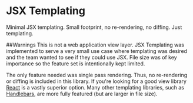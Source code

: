 # JSX Templating
Minimal JSX templating. Small footprint, no re-rendering, no diffing. Just templating.

##Warnings
This is not a web application view layer. JSX Templating was implemented to serve a very small use case where templating was desired and the team wanted to see if they could use JSX. File size was of key importance so the feature set is intentionally kept limited.

The only feature needed was single pass rendering. Thus, no re-rendering or diffing is included in this library. If you're looking for a good view library [React](http://facebook.github.io/react/) is a vastly superior option. Many other templating libraries, such as [Handlebars](http://handlebarsjs.com/), are more fully featured (but are larger in file size).